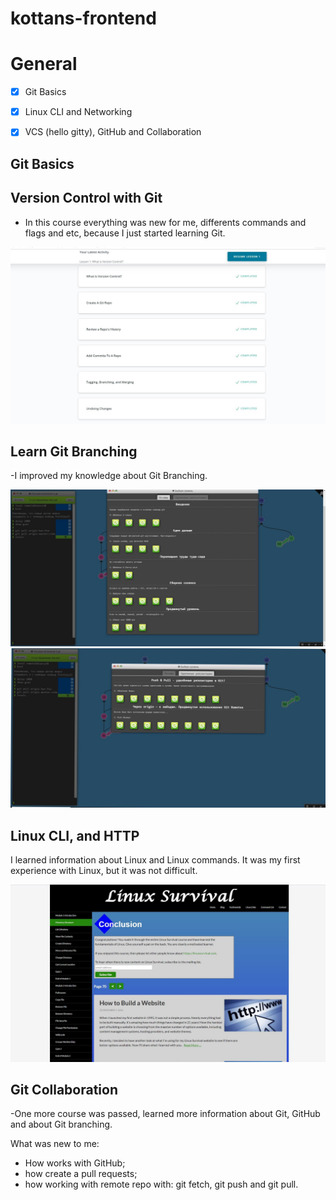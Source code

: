 # kottans-frontend
# General
-  [X] Git Basics
-  [X] Linux CLI and Networking
-  [X] VCS (hello gitty), GitHub and Collaboration


## Git Basics 

## Version Control with Git 

- In this course everything was new for me, differents commands and flags and etc, because I just started learning Git. 

![screenshot of the course"git_course_udacity"](git_basics/git_course_udacity.JPG)

## Learn Git Branching 

-I improved my knowledge about Git Branching.

![screenshot of the course"learninggit"](git_basics/learninggit.JPG)
![screenshot of the course"learninggit"](git_basics/learninggit2.JPG)

## Linux CLI, and HTTP

I learned information about Linux and Linux commands. 
It was my first experience with Linux, but it was not difficult.

![screenshot of the course"linux_survival"](/task_linux_cli/Linux_Survival.JPG)

## Git Collaboration

-One more course was passed, learned more information about Git, GitHub and about Git branching.

What was new to me:

- How works with GitHub;
- how create a pull requests;
- how working with remote repo with: git fetch, git push and git pull.


